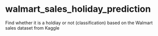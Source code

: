 # walmart_sales_holiday_prediction
Find whether it is a holdiay or not (classification) based on the Walmart sales dataset from Kaggle
